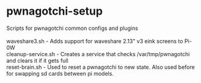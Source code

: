# pwnagotchi-setup
Scripts for pwnagotchi common configs and plugins<br>
<br>
waveshare3.sh - Adds support for waveshare 2.13" v3 eink screens to Pi-0W<br>
cleanup-service.sh - Creates a service that checks /var/tmp/pwnagotchi and clears it if it gets full<br>
reset-brain.sh - Used to reset a pwnagotchi to new state. Also used before for swapping sd cards between pi models.<br>
